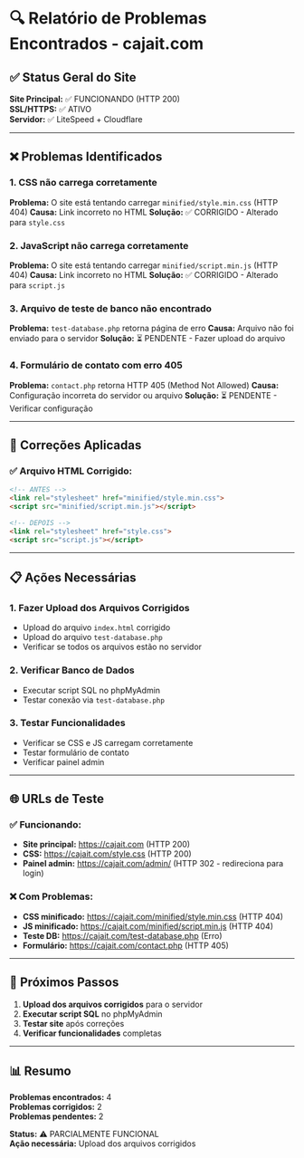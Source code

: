 # 🔍 Relatório de Problemas Encontrados - cajait.com

## ✅ Status Geral do Site

**Site Principal:** ✅ FUNCIONANDO (HTTP 200)  
**SSL/HTTPS:** ✅ ATIVO  
**Servidor:** ✅ LiteSpeed + Cloudflare  

---

## ❌ Problemas Identificados

### 1. **CSS não carrega corretamente**
**Problema:** O site está tentando carregar `minified/style.min.css` (HTTP 404)
**Causa:** Link incorreto no HTML
**Solução:** ✅ CORRIGIDO - Alterado para `style.css`

### 2. **JavaScript não carrega corretamente**
**Problema:** O site está tentando carregar `minified/script.min.js` (HTTP 404)
**Causa:** Link incorreto no HTML
**Solução:** ✅ CORRIGIDO - Alterado para `script.js`

### 3. **Arquivo de teste de banco não encontrado**
**Problema:** `test-database.php` retorna página de erro
**Causa:** Arquivo não foi enviado para o servidor
**Solução:** ⏳ PENDENTE - Fazer upload do arquivo

### 4. **Formulário de contato com erro 405**
**Problema:** `contact.php` retorna HTTP 405 (Method Not Allowed)
**Causa:** Configuração incorreta do servidor ou arquivo
**Solução:** ⏳ PENDENTE - Verificar configuração

---

## 🔧 Correções Aplicadas

### ✅ Arquivo HTML Corrigido:
```html
<!-- ANTES -->
<link rel="stylesheet" href="minified/style.min.css">
<script src="minified/script.min.js"></script>

<!-- DEPOIS -->
<link rel="stylesheet" href="style.css">
<script src="script.js"></script>
```

---

## 📋 Ações Necessárias

### 1. **Fazer Upload dos Arquivos Corrigidos**
- Upload do arquivo `index.html` corrigido
- Upload do arquivo `test-database.php`
- Verificar se todos os arquivos estão no servidor

### 2. **Verificar Banco de Dados**
- Executar script SQL no phpMyAdmin
- Testar conexão via `test-database.php`

### 3. **Testar Funcionalidades**
- Verificar se CSS e JS carregam corretamente
- Testar formulário de contato
- Verificar painel admin

---

## 🌐 URLs de Teste

### ✅ Funcionando:
- **Site principal:** https://cajait.com (HTTP 200)
- **CSS:** https://cajait.com/style.css (HTTP 200)
- **Painel admin:** https://cajait.com/admin/ (HTTP 302 - redireciona para login)

### ❌ Com Problemas:
- **CSS minificado:** https://cajait.com/minified/style.min.css (HTTP 404)
- **JS minificado:** https://cajait.com/minified/script.min.js (HTTP 404)
- **Teste DB:** https://cajait.com/test-database.php (Erro)
- **Formulário:** https://cajait.com/contact.php (HTTP 405)

---

## 🚀 Próximos Passos

1. **Upload dos arquivos corrigidos** para o servidor
2. **Executar script SQL** no phpMyAdmin
3. **Testar site** após correções
4. **Verificar funcionalidades** completas

---

## 📊 Resumo

**Problemas encontrados:** 4  
**Problemas corrigidos:** 2  
**Problemas pendentes:** 2  

**Status:** ⚠️ PARCIALMENTE FUNCIONAL  
**Ação necessária:** Upload dos arquivos corrigidos 